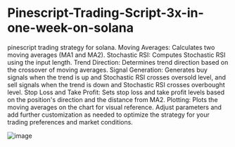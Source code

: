 # Pinescript-Trading-Script-3x-in-one-week-on-solana
pinescript trading strategy for solana.
Moving Averages: Calculates two moving averages (MA1 and MA2).
Stochastic RSI: Computes Stochastic RSI using the input length.
Trend Direction: Determines trend direction based on the crossover of moving averages.
Signal Generation: Generates buy signals when the trend is up and Stochastic RSI crosses oversold level, and sell signals when the trend is down and Stochastic RSI crosses overbought level.
Stop Loss and Take Profit: Sets stop loss and take profit levels based on the position's direction and the distance from MA2.
Plotting: Plots the moving averages on the chart for visual reference.
Adjust parameters and add further customization as needed to optimize the strategy for your trading preferences and market conditions.

![image](https://github.com/AbhrajitGhosh2001/Pinescript-Trading-Script-3x-in-one-week-on-solana/assets/64371041/4cc2afe3-2ccb-4010-a4e6-33a00397cda5)
